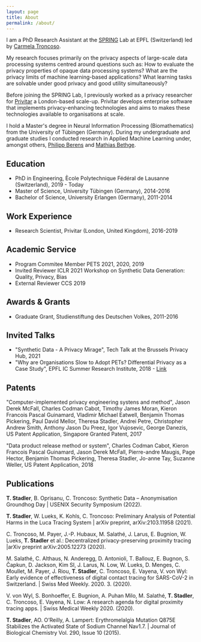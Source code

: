 ```yaml
---
layout: page
title: About
permalink: /about/
---
```

I am a PhD Research Assistant at the [SPRING](https://www.epfl.ch/labs/spring/) Lab at EPFL (Switzerland) led by [Carmela Troncoso](https://scholar.google.com/citations?hl=en&user=sMkt3SgAAAAJ).

My research focuses primarily on the privacy aspects of large-scale data processing systems centred around questions such as:
How to evaluate the privacy properties of opaque data processing systems? What are the privacy limits of machine learning-based applications? What learning tasks are solvable under good privacy and good utility simultaneously?

Before joining the SPRING Lab, I previously worked as a privacy researcher for [Privitar](https://www.privitar.com) a London-based scale-up. Privitar develops enterprise software that implements privacy-enhancing technologies and aims to makes these technologies available to organisations at scale.

I hold a Master's degree in Neural Information Processing (Biomathematics) from the University of Tübingen (Germany).
During my undergraduate and graduate studies I conducted research in Applied Machine Learning under, amongst others, [Philipp Berens](https://scholar.google.com/citations?user=lPQLk3QAAAAJ&hl=en) and [Mathias Bethge](https://scholar.google.com/citations?hl=en&user=0z0fNxUAAAAJ).

Education
---
- PhD in Engineering, Ècole Polytechnique Fédéral de Lausanne (Switzerland), 2019 - Today
- Master of Science, University Tübingen (Germany), 2014-2016
- Bachelor of Science, University Erlangen (Germany), 2011-2014

Work Experience
---
- Research Scientist, Privitar (London, United Kingdom), 2016-2019

Academic Service
---
- Program Commitee Member PETS 2021, 2020, 2019
- Invited Reviewer ICLR 2021 Workshop on Synthetic Data Generation: Quality, Privacy, Bias
- External Reviewer CCS 2019

Awards & Grants
---
- Graduate Grant, Studienstiftung des Deutschen Volkes, 2011-2016

Invited Talks
---
- "Synthetic Data - A Privacy Mirage", Tech Talk at the Brussels Privacy Hub, 2021
- "Why are Organisations Slow to Adopt PETs? Differential Privacy as a Case Study", EPFL IC Summer Research Institute, 2018 - [Link](https://suri.epfl.ch/2018/)   

Patents
---
"Computer-implemented privacy engineering systens and method", Jason Derek McFall, Charles Codman Cabot, Timothy James Moran, Kieron Francois Pascal Guinamard, Vladimir Michael Eatwell, Benjamin Thomas Pickering, Paul David Mellor, Theresa Stadler, Andrei Petre, Christopher Andrew Smith, Anthony Jason Du Preez, Igor Vujosevic, George Danezis, US Patent Application, Singapore Granted Patent, 2017

"Data product release method or system", Charles Codman Cabot, Kieron Francois Pascal Guinamard, Jason Derek McFall, Pierre-andre Maugis, Page Hector, Benjamin Thomas Pickering, Theresa Stadler, Jo-anne Tay, Suzanne Weller, US Patent Application, 2018

Publications
---
**T. Stadler**, B. Oprisanu, C. Troncoso: Synthetic Data – Anonymisation Groundhog Day | USENIX Security Symposium (2022).

**T. Stadler**, W. Lueks, K. Kohls, C. Troncoso: Preliminary Analysis of Potential Harms in the Luca Tracing  System | arXiv preprint, arXiv:2103.11958 (2021).

C. Troncoso, M. Payer, J.-P. Hubaux, M. Salathé, J. Larus, E. Bugnion, W. Lueks, **T. Stadler** et al.: Decentralized privacy-preserving proximity tracing |arXiv preprint arXiv:2005.12273 (2020).

M. Salathé, C. Althaus, N. Anderegg, D. Antonioli, T. Ballouz, E. Bugnon, 
S. Čapkun, D. Jackson, Kim SI, J. Larus, N. Low, W. Lueks, D. Menges, C. Moullet, M. Payer, J. Riou, **T. Stadler**, C. Troncoso, 
E. Vayena, V. von Wyl: Early evidence of effectiveness of digital contact tracing for SARS-CoV-2 in Switzerland. | Swiss Med Weekly. 2020. 3. (2020).

V. von Wyl, S. Bonhoeffer, E. Bugnion, A. Puhan Milo, M. Salathé, **T. Stadler**, C. Troncoso, E. Vayena, N. Low: A research agenda for digital proximity tracing apps. | Swiss Medical Weekly 2020. (2020).

**T. Stadler**, AO. O’Reilly, A. Lampert: Erythromelalgia Mutation Q875E Stabilizes the Activated State of Sodium Channel Nav1.7. | Journal of Biological Chemistry Vol. 290, Issue 10 (2015).


